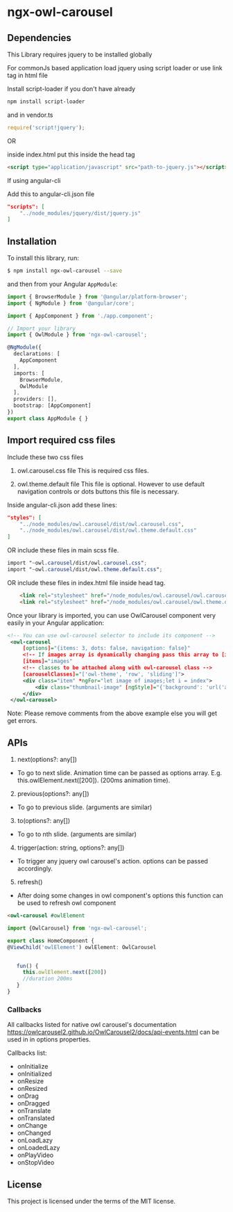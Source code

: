 # ngx-owl-carousel

## Dependencies

This Library requires jquery to be installed globally

For commonJs based application load jquery using script loader or use link tag in html file

Install script-loader if you don't have already
```bash
npm install script-loader
```

and in vendor.ts
```js
require('script!jquery');
```

OR

inside index.html put this inside the head tag
```html
<script type="application/javascript" src="path-to-jquery.js"></script>
```

If using angular-cli

Add this to angular-cli.json file

```json
"scripts": [
    "../node_modules/jquery/dist/jquery.js"
]
```


## Installation

To install this library, run:

```bash
$ npm install ngx-owl-carousel --save
```

and then from your Angular `AppModule`:

```typescript
import { BrowserModule } from '@angular/platform-browser';
import { NgModule } from '@angular/core';

import { AppComponent } from './app.component';

// Import your library
import { OwlModule } from 'ngx-owl-carousel';

@NgModule({
  declarations: [
    AppComponent
  ],
  imports: [
    BrowserModule,
    OwlModule
  ],
  providers: [],
  bootstrap: [AppComponent]
})
export class AppModule { }
```

## Import required css files

Include these two css files

1. owl.carousel.css file
This is required css files.

2. owl.theme.default file
This file is optional. However to use default navigation controls or dots buttons this file is necessary.

Inside angular-cli.json add these lines:

```json
"styles": [
    "../node_modules/owl.carousel/dist/owl.carousel.css",
    "../node_modules/owl.carousel/dist/owl.theme.default.css"
]
```

OR include these files in main scss file.
```scss
import "~owl.carousel/dist/owl.carousel.css";
import "~owl.carousel/dist/owl.theme.default.css";
```

OR include these files in index.html file inside head tag.

```html
    <link rel="stylesheet" href="/node_modules/owl.carousel/owl.carousel.min.css">
    <link rel="stylesheet" href="/node_modules/owl.carousel/owl.theme.default.min.css">
```

Once your library is imported, you can use OwlCarousel component very easily in your Angular application:

```xml
<!-- You can use owl-carousel selector to include its component -->
 <owl-carousel
     [options]="{items: 3, dots: false, navigation: false}"
     <!-- If images array is dynamically changing pass this array to [items] input -->
     [items]="images"
     <!-- classes to be attached along with owl-carousel class -->
     [carouselClasses]="['owl-theme', 'row', 'sliding']">
     <div class="item" *ngFor="let image of images;let i = index">
         <div class="thumbnail-image" [ngStyle]="{'background': 'url('abc.jpg')no-repeat scroll center center / 80px 80px'}"></div>
     </div>
 </owl-carousel>
```

Note: Please remove comments from the above example else you will get get errors.

## APIs
1. next(options?: any[])
  - To go to next slide. Animation time can be passed as options array.
  E.g. this.owlElement.next([200]). (200ms animation time).

2. previous(options?: any[])
  - To go to previous slide. (arguments are similar)

3. to(options?: any[])
  - To go to nth slide. (arguments are similar)

4. trigger(action: string, options?: any[])
  - To trigger any jquery owl carousel's action. options can be passed accordingly.

5. refresh()
  - After doing some changes in owl component's options this function can be used to refresh owl component

```html
<owl-carousel #owlElement

```

```typescript
import {OwlCarousel} from 'ngx-owl-carousel';

export class HomeComponent {
@ViewChild('owlElement') owlElement: OwlCarousel


   fun() {
     this.owlElement.next([200])
     //duration 200ms
   }
}
```

### Callbacks

All callbacks listed for native owl carousel's documentation https://owlcarousel2.github.io/OwlCarousel2/docs/api-events.html can be used in in options properties.

Callbacks list:
* onInitialize
* onInitialized
* onResize
* onResized
* onDrag
* onDragged
* onTranslate
* onTranslated
* onChange
* onChanged
* onLoadLazy
* onLoadedLazy
* onPlayVideo
* onStopVideo



## License

This project is licensed under the terms of the MIT license.
